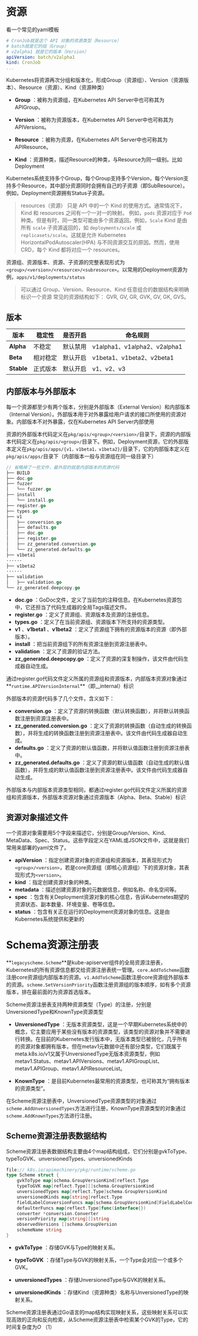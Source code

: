 # 资源

看一个常见的yaml模板

```yaml
# CronJob就是这个 API 对象的资源类型（Resource）
# batch就是它的组（Group）
# v2alpha1 就是它的版本（Version）
apiVersion: batch/v2alpha1 
kind: CronJob
...
```

Kubernetes将资源再次分组和版本化，形成Group（资源组）、Version（资源版本）、Resource（资源）、Kind（资源种类）

- **Group** ：被称为资源组，在Kubernetes API Server中也可称其为APIGroup。

- **Version** ：被称为资源版本，在Kubernetes API Server中也可称其为APIVersions。

- **Resource** ：被称为资源，在Kubernetes API Server中也可称其为APIResource。

- **Kind** ：资源种类，描述Resource的种类，与Resource为同一级别。比如Deployment

Kubernetes系统支持多个Group，每个Group支持多个Version，每个Version支持多个Resource，其中部分资源同时会拥有自己的子资源（即SubResource）。例如，Deployment资源拥有Status子资源。

> resources（资源） 只是 API 中的一个 Kind 的使用方式。通常情况下，Kind 和 resources 之间有一个一对一的映射。 例如，`pods` 资源对应于 `Pod` 种类。但是有时，同一类型可能由多个资源返回。例如，`Scale` Kind 是由所有 `scale` 子资源返回的，如 `deployments/scale` 或 `replicasets/scale`。这就是允许 Kubernetes HorizontalPodAutoscaler(HPA) 与不同资源交互的原因。然而，使用 CRD，每个 Kind 都将对应一个 resources。

资源组、资源版本、资源、子资源的完整表现形式为`<group>/<version>/<resource>/<subresource>`。以常用的Deployment资源为例，`apps/v1/deployments/status`

> 可以通过 Group、Version、Resource、Kind 任意组合的数据结构来明确标识一个资源
> 常见的资源结构如下： GVR, GV, GR, GVK, GV, GK, GVS。



## 版本

| 版本       | 稳定性   | 是否开启 | 命名规则                     |
| ---------- | -------- | -------- | ---------------------------- |
| **Alpha**  | 不稳定   | 默认禁用 | v1alpha1、v1alpha2、v2alpha1 |
| **Beta**   | 相对稳定 | 默认开启 | v1beta1、v1beta2、v2beta1    |
| **Stable** | 正式版本 | 默认开启 | v1、v2、v3                   |



## 内部版本与外部版本

每一个资源都至少有两个版本，分别是外部版本（External Version）和内部版本（Internal Version）。外部版本用于对外暴露给用户请求的接口所使用的资源对象。内部版本不对外暴露，仅在Kubernetes API Server内部使用

资源的外部版本代码定义在`pkg/apis/<group>/<version>/`目录下，资源的内部版本代码定义在`pkg/apis/<group>/`目录下。例如，Deployment资源，它的外部版本定义在`pkg/apis/apps/{v1，v1beta1，v1beta2}/`目录下，它的内部版本定义在`pkg/apis/apps/`目录下（内部版本一般与资源组在同一级目录下）

```go
// 省略掉了一些文件，最外层的就是内部版本的资源代码
├── BUILD
├── doc.go
├── fuzzer
│   └── fuzzer.go
├── install
│   └── install.go
├── register.go
├── types.go
├── v1
│   ├── conversion.go
│   ├── defaults.go
│   ├── doc.go
│   ├── register.go
│   ├── zz_generated.conversion.go
│   └── zz_generated.defaults.go
├── v1beta1
······
├── v1beta2
······
├── validation
│   ├── validation.go
└── zz_generated.deepcopy.go
```

- **doc.go** ：GoDoc文件，定义了当前包的注释信息。在Kubernetes资源包中，它还担当了代码生成器的全局Tags描述文件。
- **register.go** ：定义了资源组、资源版本及资源的注册信息。
- **types.go** ：定义了在当前资源组、资源版本下所支持的资源类型。
- **v1** 、**v1beta1** 、**v1beta2** ：定义了资源组下拥有的资源版本的资源（即外部版本）。
- **install** ：把当前资源组下的所有资源注册到资源注册表中。
- **validation** ：定义了资源的验证方法。
- **zz_generated.deepcopy.go** ：定义了资源的深复制操作，该文件由代码生成器自动生成。

通过register.go代码文件定义所属的资源组和资源版本，内部版本资源对象通过**`runtime.APIVersionInternal`**（即__internal）标识

外部版本的资源代码多了几个文件，含义如下：

-  **conversion.go** ：定义了资源的转换函数（默认转换函数），并将默认转换函数注册到资源注册表中。
-  **zz_generated.conversion.go** ：定义了资源的转换函数（自动生成的转换函数），并将生成的转换函数注册到资源注册表中。该文件由代码生成器自动生成。
-  **defaults.go** ：定义了资源的默认值函数，并将默认值函数注册到资源注册表中。
-  **zz_generated.defaults.go** ：定义了资源的默认值函数（自动生成的默认值函数），并将生成的默认值函数注册到资源注册表中。该文件由代码生成器自动生成。

外部版本与内部版本资源类型相同，都通过register.go代码文件定义所属的资源组和资源版本，外部版本资源对象通过资源版本（Alpha、Beta、Stable）标识

## 资源对象描述文件

一个资源对象需要用5个字段来描述它，分别是Group/Version、Kind、MetaData、Spec、Status。这些字段定义在YAML或JSON文件中，这就是我们常用来部署的yaml文件了。

- **apiVersion** ：指定创建资源对象的资源组和资源版本，其表现形式为`<group>/<version>`，若是core资源组（即核心资源组）下的资源对象，其表现形式为`<version>`。
- **kind** ：指定创建资源对象的种类。
- **metadata** ：描述创建资源对象的元数据信息，例如名称、命名空间等。
- **spec** ：包含有关Deployment资源对象的核心信息，告诉Kubernetes期望的资源状态、副本数量、环境变量、卷等信息。
- **status** ：包含有关正在运行的Deployment资源对象的信息。这是由Kubernetes系统提供和更新的

# Schema资源注册表

**`legacyscheme.Scheme`**是kube-apiserver组件的全局资源注册表，Kubernetes的所有资源信息都交给资源注册表统一管理。`core.AddToScheme`函数注册core资源组内部版本的资源。`v1.AddToScheme`函数注册core资源组外部版本的资源。`scheme.SetVersionPriority`函数注册资源组的版本顺序，如有多个资源版本，排在最前面的为资源首选版本。

Scheme资源注册表支持两种资源类型（Type）的注册，分别是UnversionedType和KnownType资源类型

- **UnversionedType** ：无版本资源类型，这是一个早期Kubernetes系统中的概念，它主要应用于某些没有版本的资源类型，该类型的资源对象并不需要进行转换。在目前的Kubernetes发行版本中，无版本类型已被弱化，几乎所有的资源对象都拥有版本，但在metav1元数据中还有部分类型，它们既属于meta.k8s.io/v1又属于UnversionedType无版本资源类型，例如metav1.Status、metav1.APIVersions、metav1.APIGroupList、metav1.APIGroup、metav1.APIResourceList。

- **KnownType** ：是目前Kubernetes最常用的资源类型，也可称其为“拥有版本的资源类型”。

在Scheme资源注册表中，UnversionedType资源类型的对象通过`scheme.AddUnversionedTypes`方法进行注册，KnownType资源类型的对象通过`scheme.AddKnownTypes`方法进行注册。

## Scheme资源注册表数据结构

Scheme资源注册表数据结构主要由4个map结构组成，它们分别是gvkToType、typeToGVK、unversionedTypes、unversionedKinds

```go
file:// k8s.io/apimachinery/pkg/runtime/scheme.go
type Scheme struct {
	gvkToType map[schema.GroupVersionKind]reflect.Type
	typeToGVK map[reflect.Type][]schema.GroupVersionKind
	unversionedTypes map[reflect.Type]schema.GroupVersionKind
	unversionedKinds map[string]reflect.Type
	fieldLabelConversionFuncs map[schema.GroupVersionKind]FieldLabelConversionFunc
	defaulterFuncs map[reflect.Type]func(interface{})
	converter *conversion.Converter
	versionPriority map[string][]string
	observedVersions []schema.GroupVersion
	schemeName string
}
```

- **gvkToType** ：存储GVK与Type的映射关系。

- **typeToGVK** ：存储Type与GVK的映射关系，一个Type会对应一个或多个GVK。

- **unversionedTypes** ：存储UnversionedType与GVK的映射关系。

- **unversionedKinds** ：存储Kind（资源种类）名称与UnversionedType的映射关系。

Scheme资源注册表通过Go语言的map结构实现映射关系，这些映射关系可以实现高效的正向和反向检索，从Scheme资源注册表中检索某个GVK的Type，它的时间复杂度为*O* （1）


